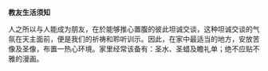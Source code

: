 **教友生活须知**

人之所以与人能成为朋友，在於能够推心置腹的彼此坦诚交谈，这种坦诚交谈的气氛在天主面前，便是我们的祈祷和聆听训示。因此，在家中最适当的地方，安放苦像及圣像，布置一热心环境。家里经常该备有：圣水、圣蜡及瞻礼单；绝不应贴不雅的漫画。